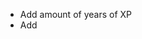 - Add amount of years of XP
- Add <title> to SVG icons
- Ensure scrollbar only shows whe necessary
- Use gradient background on "hello there?"
- Check accessibility
- Reset form when closing dialog
- Style cancel button better
- Allow closing dialog via X
- Change favicon
- Add logo
